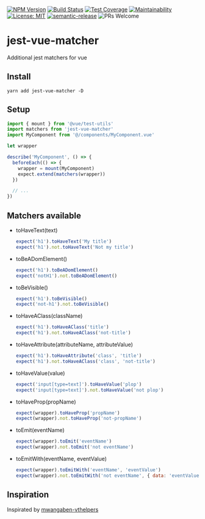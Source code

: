 [![NPM Version](https://img.shields.io/npm/v/jest-vue-matcher.svg)](https://www.npmjs.com/package/jest-vue-matcher)
[![Build Status](https://travis-ci.org/14nrv/jest-vue-matcher.svg?branch=dev)](https://travis-ci.org/14nrv/jest-vue-matcher)
[![Test Coverage](https://api.codeclimate.com/v1/badges/c384581e3c664076d319/test_coverage)](https://codeclimate.com/github/14nrv/jest-vue-matcher/test_coverage)
[![Maintainability](https://api.codeclimate.com/v1/badges/c384581e3c664076d319/maintainability)](https://codeclimate.com/github/14nrv/jest-vue-matcher/maintainability)
[![License: MIT](https://img.shields.io/badge/License-MIT-blue.svg)](https://opensource.org/licenses/MIT)
[![semantic-release](https://img.shields.io/badge/%20%20%F0%9F%93%A6%F0%9F%9A%80-semantic--release-e10079.svg)](https://github.com/semantic-release/semantic-release)
![PRs Welcome](https://img.shields.io/badge/PRs-welcome-brightgreen.svg)

# jest-vue-matcher
Additional jest matchers for vue

## Install
```
yarn add jest-vue-matcher -D
```

## Setup
```js
import { mount } from '@vue/test-utils'
import matchers from 'jest-vue-matcher'
import MyComponent from '@/components/MyComponent.vue'

let wrapper

describe('MyComponent', () => {
  beforeEach(() => {
    wrapper = mount(MyComponent)
    expect.extend(matchers(wrapper))
  })

  // ...
})
```

## Matchers available
* toHaveText(text)
  ```js
  expect('h1').toHaveText('My title')
  expect('h1').not.toHaveText('Not my title')
  ```
* toBeADomElement()
  ```js
  expect('h1').toBeADomElement()
  expect('notH1').not.toBeADomElement()
  ```
* toBeVisible()
  ```js
  expect('h1').toBeVisible()
  expect('not-h1').not.toBeVisible()
  ```
* toHaveAClass(className)
  ```js
  expect('h1').toHaveAClass('title')
  expect('h1').not.toHaveAClass('not-title')
  ```
* toHaveAttribute(attributeName, attributeValue)
  ```js
  expect('h1').toHaveAttribute('class', 'title')
  expect('h1').not.toHaveAClass('class', 'not-title')
  ```
* toHaveValue(value)
  ```js
  expect('input[type=text]').toHaveValue('plop')
  expect('input[type=text]').not.toHaveValue('not plop')
  ```
* toHaveProp(propName)
  ```js
  expect(wrapper).toHaveProp('propName')
  expect(wrapper).not.toHaveProp('not-propName')
  ```
* toEmit(eventName)
  ```js
  expect(wrapper).toEmit('eventName')
  expect(wrapper).not.toEmit('not eventName')
  ```
* toEmitWith(eventName, eventValue)
  ```js
  expect(wrapper).toEmitWith('eventName', 'eventValue')
  expect(wrapper).not.toEmitWith('not eventName', { data: 'eventValue' })
  ```

## Inspiration

Inspirated by [mwangaben-vthelpers](https://github.com/mwangaben/mwangaben-vthelpers)
